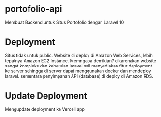 # portofolio-api
Membuat Backend untuk Situs Portofolio dengan Laravel 10

# Deployment
Situs tidak untuk public. Website di deploy di Amazon Web Services, lebih tepatnya Amazon EC2 Instance. Memngapa demikian? dikarenakan website sangat kompleks dan kebetulan laravel sail menyediakan fitur deployment ke server sehingga di server dapat menggunakan docker dan mendeploy laravel. sementara penyimpanan API (database) di deploy di Amazon RDS.

# Update Deployment
Mengupdate deployment ke Vercell app
